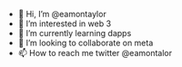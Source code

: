 - 👋 Hi, I’m @eamontaylor
- 👀 I’m interested in web 3
- 🌱 I’m currently learning dapps
- 💞️ I’m looking to collaborate on meta
- 📫 How to reach me twitter @eamontalor

<!---
eamontaylor/eamontaylor is a ✨ special ✨ repository because its `README.md` (this file) appears on your GitHub profile.
You can click the Preview link to take a look at your changes.
--->
